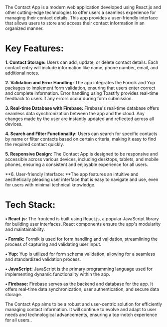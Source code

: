 The Contact App is a modern web application developed using React.js and other cutting-edge technologies to offer users a seamless experience for managing their contact details. This app provides a user-friendly interface that allows users to store and access their contact information in an organized manner.

# Key Features:
**1.	Contact Storage:** Users can add, update, or delete contact details. Each contact entry will include information like name, phone number, email, and additional notes.

**2.	Validation and Error Handling:** The app integrates the Formik and Yup packages to implement form validation, ensuring that users enter correct and complete information. Error handling using Toastify provides real-time feedback to users if any errors occur during form submission.

**3.	Real-time Database with Firebase:** Firebase's real-time database offers seamless data synchronization between the app and the cloud. Any changes made by the user are instantly updated and reflected across all devices.

**4.	Search and Filter Functionality:** Users can search for specific contacts by name or filter contacts based on certain criteria, making it easy to find the required contact quickly.

**5.	Responsive Design:** The Contact App is designed to be responsive and accessible across various devices, including desktops, tablets, and mobile phones, ensuring a consistent and enjoyable experience for all users.

**6.	User-friendly Interface: **The app features an intuitive and aesthetically pleasing user interface that is easy to navigate and use, even for users with minimal technical knowledge.
   
# Tech Stack:
**•	React.js:** The frontend is built using React.js, a popular JavaScript library for building user interfaces. React components ensure the app's modularity and maintainability.

**•	Formik:** Formik is used for form handling and validation, streamlining the process of capturing and validating user input.

**•	Yup:** Yup is utilized for form schema validation, allowing for a seamless and standardized validation process.

**•	JavaScript:** JavaScript is the primary programming language used for implementing dynamic functionality within the app.

**•	Firebase:** Firebase serves as the backend and database for the app. It offers real-time data synchronization, user authentication, and secure data storage.

The Contact App aims to be a robust and user-centric solution for efficiently managing contact information. It will continue to evolve and adapt to user needs and technological advancements, ensuring a top-notch experience for all users..

